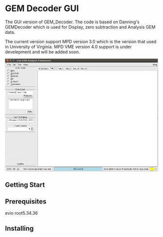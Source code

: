 # GEM Decoder GUI

 The GUI version of GEM_Decoder. The code is based on Danning's GEMDecoder which is used for Display, zero subtraction and Analysis GEM data.
 
 The current version support MPD version 3.0 which is the version that used in University of Virginia. MPD VME version 4.0 support is under develepment and will be added soon. 
 
![](root_gui.png)
## Getting Start

## Prerequisites

evio
root5.34.36

## Installing
